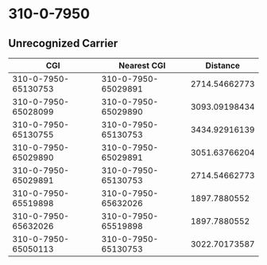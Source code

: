 # 310-0-7950
## Unrecognized Carrier


| CGI | Nearest CGI | Distance |
|-----|-------------|----------|
| 310-0-7950-65130753 | 310-0-7950-65029891 | 2714.54662773 |
| 310-0-7950-65028099 | 310-0-7950-65029890 | 3093.09198434 |
| 310-0-7950-65130755 | 310-0-7950-65130753 | 3434.92916139 |
| 310-0-7950-65029890 | 310-0-7950-65029891 | 3051.63766204 |
| 310-0-7950-65029891 | 310-0-7950-65130753 | 2714.54662773 |
| 310-0-7950-65519898 | 310-0-7950-65632026 | 1897.7880552 |
| 310-0-7950-65632026 | 310-0-7950-65519898 | 1897.7880552 |
| 310-0-7950-65050113 | 310-0-7950-65130753 | 3022.70173587 |
